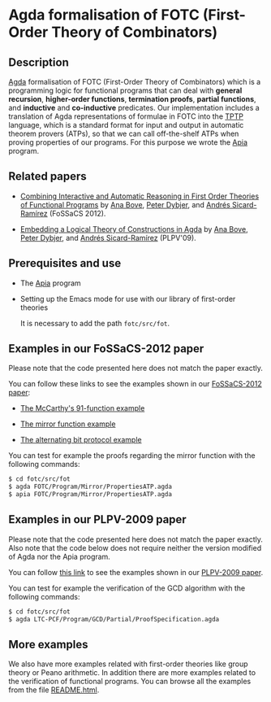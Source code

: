 Agda formalisation of FOTC (First-Order Theory of Combinators)
==============================================================

Description
-----------

[Agda](http://wiki.portal.chalmers.se/agda/pmwiki.php) formalisation
of FOTC (First-Order Theory of Combinators) which is a programming
logic for functional programs that can deal with **general
recursion**, **higher-order functions**, **termination proofs**,
**partial functions**, and **inductive** and **co-inductive**
predicates. Our implementation includes a translation of Agda
representations of formulae in FOTC into the
[TPTP](http://www.cs.miami.edu/~tptp/) language, which is a standard
format for input and output in automatic theorem provers (ATPs), so
that we can call off-the-shelf ATPs when proving properties of our
programs. For this purpose we wrote the
[Apia](https://github.com/asr/apia) program.

Related papers
--------------

* [Combining Interactive and Automatic Reasoning in First Order
  Theories of Functional
  Programs](http://www1.eafit.edu.co/asr/publications.html#FoSSaCS-2012)
  by [Ana Bove](http://www.cse.chalmers.se/~bove/), [Peter
  Dybjer](http://www.cse.chalmers.se/~peterd/), and [Andrés
  Sicard-Ramírez](http://www1.eafit.edu.co/asr/) (FoSSaCS 2012).

* [Embedding a Logical Theory of Constructions in
  Agda](http://www1.eafit.edu.co/asr/publications.html#PLPV-2009)
  by [Ana Bove](http://www.cse.chalmers.se/~bove/), [Peter
  Dybjer](http://www.cse.chalmers.se/~peterd/), and [Andrés
  Sicard-Ramírez](http://www1.eafit.edu.co/asr/) (PLPV'09).

Prerequisites and use
---------------------

* The [Apia](https://github.com/asr/apia/blob/master/README.md) program

* Setting up the Emacs mode for use with our library of first-order
   theories

   It is necessary to add the path `fotc/src/fot`.

Examples in our FoSSaCS-2012 paper
----------------------------------

Please note that the code presented here does not match the paper
exactly.

You can follow these links to see the examples shown in our
[FoSSaCS-2012 paper](http://www1.eafit.edu.co/asr/publications.html#FoSSaCS-2012):

* [The McCarthy's 91-function
  example](https://github.com/asr/fotc/blob/master/src/fot/FOTC/Program/McCarthy91/PropertiesATP.agda)

* [The mirror function
   example](https://github.com/asr/fotc/blob/master/src/fot/FOTC/Program/Mirror/PropertiesATP.agda)

* [The alternating bit protocol
   example](https://github.com/asr/fotc/blob/master/src/fot/FOTC/Program/ABP/CorrectnessProofATP.agda)

You can test for example the proofs regarding the mirror function with
the following commands:

````bash
$ cd fotc/src/fot
$ agda FOTC/Program/Mirror/PropertiesATP.agda
$ apia FOTC/Program/Mirror/PropertiesATP.agda
````

Examples in our PLPV-2009 paper
-------------------------------

Please note that the code presented here does not match the paper
exactly. Also note that the code below does not require neither the
version modified of Agda nor the Apia program.

You can follow
[this link](https://github.com/asr/fotc/blob/master/src/fot/LTC-PCF/README.agda)
to see the examples shown in our
[PLPV-2009 paper](http://www1.eafit.edu.co/asr/publications.html#PLPV-2009).

You can test for example the verification of the GCD algorithm with
the following commands:

````bash
$ cd fotc/src/fot
$ agda LTC-PCF/Program/GCD/Partial/ProofSpecification.agda
````

More examples
-------------

We also have more examples related with first-order theories like
group theory or Peano arithmetic. In addition there are more examples
related to the verification of functional programs. You can browse all
the examples from the file
[README.html](https://github.com/asr/fotc/blob/master/src/fot/README.agda).
